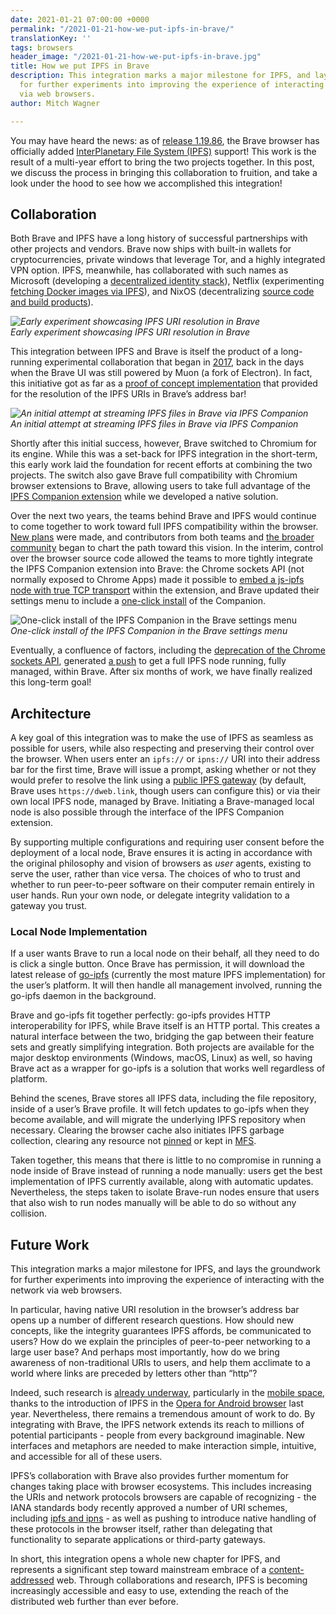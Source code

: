 ```yaml
---
date: 2021-01-21 07:00:00 +0000
permalink: "/2021-01-21-how-we-put-ipfs-in-brave/"
translationKey: ''
tags: browsers
header_image: "/2021-01-21-how-we-put-ipfs-in-brave.jpg"
title: How we put IPFS in Brave
description: This integration marks a major milestone for IPFS, and lays the groundwork
  for further experiments into improving the experience of interacting with the network
  via web browsers.
author: Mitch Wagner

---
```

You may have heard the news: as of [release 1.19.86](https://github.com/brave/brave-browser/releases/tag/v1.19.86), the Brave browser has officially added [InterPlanetary File System (IPFS)](https://blog.ipfs.io/2021-01-19-ipfs-in-brave/) support! This work is the result of a multi-year effort to bring the two projects together. In this post, we discuss the process in bringing this collaboration to fruition, and take a look under the hood to see how we accomplished this integration!

## Collaboration

Both Brave and IPFS have a long history of successful partnerships with other projects and vendors. Brave now ships with built-in wallets for cryptocurrencies, private windows that leverage Tor, and a highly integrated VPN option. IPFS, meanwhile, has collaborated with such names as Microsoft (developing a [decentralized identity stack](https://blog.ipfs.io/2020-06-11-identity-ipfs-ion/)), Netflix (experimenting [fetching Docker images via IPFS](https://blog.ipfs.io/2020-02-14-improved-bitswap-for-container-distribution/)), and NixOS (decentralizing [source code and build products](https://blog.ipfs.io/2020-09-08-nix-ipfs-milestone-1/)).

_![Early experiment showcasing IPFS URI resolution in Brave](/2021-01-21-ipfs-early.png)  
Early experiment showcasing IPFS URI resolution in Brave_

This integration between IPFS and Brave is itself the product of a long-running experimental collaboration that began in [2017](https://github.com/brave/browser-laptop/issues/9556#issuecomment-352453877), back in the days when the Brave UI was still powered by Muon (a fork of Electron). In fact, this initiative got as far as a [proof of concept implementation](https://github.com/brave/browser-laptop/issues/9556#issuecomment-369757871) that provided for the resolution of the IPFS URIs in Brave’s address bar!

_![An initial attempt at streaming IPFS files in Brave via IPFS Companion](/2021-01-21-ipfs-streaming.jpg)  
An initial attempt at streaming IPFS files in Brave via IPFS Companion_

Shortly after this initial success, however, Brave switched to Chromium for its engine. While this was a set-back for IPFS integration in the short-term, this early work laid the foundation for recent efforts at combining the two projects. The switch also gave Brave full compatibility with Chromium browser extensions to Brave, allowing users to take full advantage of the [IPFS Companion extension](https://chrome.google.com/webstore/detail/ipfs-companion/nibjojkomfdiaoajekhjakgkdhaomnch?hl=en) while we developed a native solution.

Over the next two years, the teams behind Brave and IPFS would continue to come together to work toward full IPFS compatibility within the browser. [New plans](https://github.com/brave/brave-browser/issues/819#issuecomment-415792868) were made, and contributors from both teams and [the broader community](https://github.com/brave/brave-core-crx-packager/pull/21) began to chart the path toward this vision. In the interim, control over the browser source code allowed the teams to more tightly integrate the IPFS Companion extension into Brave: the Chrome sockets API (not normally exposed to Chrome Apps) made it possible to [embed a js-ipfs node with true TCP transport](https://github.com/brave/brave-browser/issues/819#issuecomment-456039555) within the extension, and Brave updated their settings menu to include a [one-click install](https://github.com/brave/brave-browser/issues/819#issuecomment-552444341) of the Companion.

![One-click install of the IPFS Companion in the Brave settings menu](/2021-01-21-ipfs-install.png)  
_One-click install of the IPFS Companion in the Brave settings menu_

Eventually, a confluence of factors, including the [deprecation of the Chrome sockets API](https://9to5google.com/2020/01/15/google-killing-chrome-apps/), generated [a push](https://github.com/brave/brave-browser/issues/10220) to get a full IPFS node running, fully managed, within Brave. After six months of work, we have finally realized this long-term goal!

## Architecture

A key goal of this integration was to make the use of IPFS as seamless as possible for users, while also respecting and preserving their control over the browser. When users enter an <code>ipfs://</code> or <code>ipns://</code> URI into their address bar for the first time, Brave will issue a prompt, asking whether or not they would prefer to resolve the link using a [public IPFS gateway](https://docs.ipfs.io/concepts/ipfs-gateway/) (by default, Brave uses `https://dweb.link`, though users can configure this) or via their own local IPFS node, managed by Brave. Initiating a Brave-managed local node is also possible through the interface of the IPFS Companion extension.

By supporting multiple configurations and requiring user consent before the deployment of a local node, Brave ensures it is acting in accordance with the original philosophy and vision of browsers as _user_ agents, existing to serve the user, rather than vice versa. The choices of who to trust and whether to run peer-to-peer software on their computer remain entirely in user hands. Run your own node, or delegate integrity validation to a gateway you trust.

### Local Node Implementation

If a user wants Brave to run a local node on their behalf, all they need to do is click a single button. Once Brave has permission, it will download the latest release of [go-ipfs](https://github.com/ipfs/go-ipfs) (currently the most mature IPFS implementation) for the user’s platform. It will then handle all management involved, running the go-ipfs daemon in the background.

Brave and go-ipfs fit together perfectly: go-ipfs provides HTTP interoperability for IPFS, while Brave itself is an HTTP portal. This creates a natural interface between the two, bridging the gap between their feature sets and greatly simplifying integration. Both projects are available for the major desktop environments (Windows, macOS, Linux) as well, so having Brave act as a wrapper for go-ipfs is a solution that works well regardless of platform.

Behind the scenes, Brave stores all IPFS data, including the file repository, inside of a user’s Brave profile. It will fetch updates to go-ipfs when they become available, and will migrate the underlying IPFS repository when necessary. Clearing the browser cache also initiates IPFS garbage collection, clearing any resource not [pinned](https://docs.ipfs.io/how-to/pin-files/#three-kinds-of-pins) or kept in [MFS](https://docs.ipfs.io/concepts/file-systems/#mutable-file-system-mfs).

Taken together, this means that there is little to no compromise in running a node inside of Brave instead of running a node manually: users get the best implementation of IPFS currently available, along with automatic updates. Nevertheless, the steps taken to isolate Brave-run nodes ensure that users that also wish to run nodes manually will be able to do so without any collision.

## Future Work

This integration marks a major milestone for IPFS, and lays the groundwork for further experiments into improving the experience of interacting with the network via web browsers.

In particular, having native URI resolution in the browser’s address bar opens up a number of different research questions. How should new concepts, like the integrity guarantees IPFS affords, be communicated to users? How do we explain the principles of peer-to-peer networking to a large user base? And perhaps most importantly, how do we bring awareness of non-traditional URIs to users, and help them acclimate to a world where links are preceded by letters other than “http”?

Indeed, such research is [already underway](https://github.com/ipfs/browser-design-guidelines), particularly in the [mobile space](https://blog.ipfs.io/2020-04-24-ipfs-mobile-design-research-findings/), thanks to the introduction of IPFS in the [Opera for Android browser](https://blog.ipfs.io/2020-03-30-ipfs-in-opera-for-android/) last year.  Nevertheless, there remains a tremendous amount of work to do. By integrating with Brave, the IPFS network extends its reach to millions of potential participants - people from every background imaginable. New interfaces and metaphors are needed to make interaction simple, intuitive, and accessible for all of these users.

IPFS’s collaboration with Brave also provides further momentum for changes taking place with browser ecosystems. This includes increasing the URIs and network protocols browsers are capable of recognizing - the IANA standards body recently approved a number of URI schemes, including [ipfs and ipns](https://www.iana.org/assignments/uri-schemes/uri-schemes.xhtml) - as well as pushing to introduce native handling of these protocols in the browser itself, rather than delegating that functionality to separate applications or third-party gateways.

In short, this integration opens a whole new chapter for IPFS, and represents a significant step toward mainstream embrace of a [content-addressed](https://docs.ipfs.io/concepts/content-addressing/) web. Through collaborations and research, IPFS is becoming increasingly accessible and easy to use, extending the reach of the distributed web further than ever before.